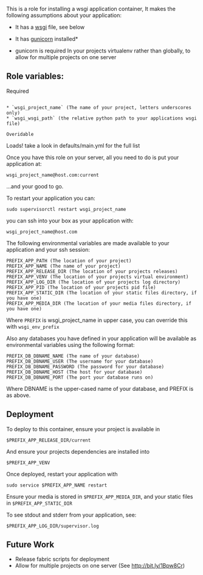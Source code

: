 This is a role for installing a wsgi application container, It makes the
following assumptions about your application:

* It has a [wsgi](http://wsgi.readthedocs.org/en/latest/) file, see below
* It has [gunicorn](http://gunicorn.org/) installed*

* gunicorn is required In your projects virtualenv rather than globally, to
allow for multiple projects on one server

Role variables:
---------------

Required
~~~~~~~~

* `wsgi_project_name` (The name of your project, letters underscores only)
* `wsgi_wsgi_path` (the relative python path to your applications wsgi file)

Overidable
~~~~~~~~~~
Loads! take a look in defaults/main.yml for the full list

Once you have this role on your server, all you need to do is put your
application at:

    wsgi_project_name@host.com:current

...and your good to go.

To restart your application you can:

    sudo supervisorctl restart wsgi_project_name

you can ssh into your box as your application with:

    wsgi_project_name@host.com

The following environmental variables are made available to your application
and your ssh session:

    PREFIX_APP_PATH (The location of your project)
    PREFIX_APP_NAME (The name of your project)
    PREFIX_APP_RELEASE_DIR (The location of your projects releases)
    PREFIX_APP_VENV (The location of your projects virtual environment)
    PREFIX_APP_LOG_DIR (The location of your projects log directory)
    PREFIX_APP_PID (The location of your projects pid file)
    PREFIX_APP_STATIC_DIR (The location of your static files directory, if you have one)
    PREFIX_APP_MEDIA_DIR (The location of your media files directory, if you have one)

Where `PREFIX` is wsgi_project_name in upper case, you can override this
with `wsgi_env_prefix`

Also any databases you have defined in your application will be available as
environmental variables using the following format:

    PREFIX_DB_DBNAME_NAME (The name of your database)
    PREFIX_DB_DBNAME_USER (The username for your database)
    PREFIX_DB_DBNAME_PASSWORD (The password for your database)
    PREFIX_DB_DBNAME_HOST (The host for your database)
    PREFIX_DB_DBNAME_PORT (The port your database runs on)

Where DBNAME is the upper-cased name of your database, and PREFIX is as above.


Deployment
----------
To deploy to this container, ensure your project is available in

    $PREFIX_APP_RELEASE_DIR/current

And ensure your projects dependencies are installed into

    $PREFIX_APP_VENV

Once deployed, restart your application with

    sudo service $PREFIX_APP_NAME restart

Ensure your media is stored in `$PREFIX_APP_MEDIA_DIR`, and your
static files in `$PREFIX_APP_STATIC_DIR`

To see stdout and stderr from your application, see:

    $PREFIX_APP_LOG_DIR/supervisor.log


Future Work
-----------
- Release fabric scripts for deployment
- Allow for multiple projects on one server (See http://bit.ly/1Bpw8Cr)
